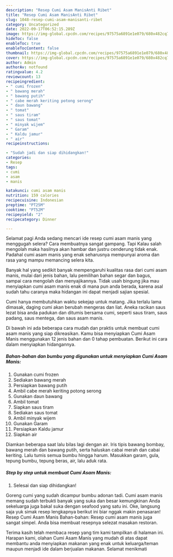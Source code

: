 ```yaml
---
description: "Resep Cumi Asam ManisAnti Ribet"
title: "Resep Cumi Asam ManisAnti Ribet"
slug: 1048-resep-cumi-asam-manisanti-ribet
category: Uncategorized
date: 2022-09-17T06:52:15.289Z
image: https://img-global.cpcdn.com/recipes/97575a6891e1e079/680x482cq70/cumi-asam-manis-foto-resep-utama.jpg
hideToc: false
enableToc: true
enableTocContent: false
thumbnail: https://img-global.cpcdn.com/recipes/97575a6891e1e079/680x482cq70/cumi-asam-manis-foto-resep-utama.jpg
cover: https://img-global.cpcdn.com/recipes/97575a6891e1e079/680x482cq70/cumi-asam-manis-foto-resep-utama.jpg
author: Admin
authorAv: notfound
ratingvalue: 4.2
reviewcount: 13
recipeingredient:
- " cumi frozen"
- " bawang merah"
- " bawang putih"
- " cabe merah keriting potong serong"
- " daun bawang"
- " tomat"
- " saus tiram"
- " saus tomat"
- " minyak wijem"
- " Garam"
- " Kaldu jamur"
- " air"
recipeinstructions:

- "Sudah jadi dan siap dihidangkan!"
categories:
- Resep
tags:
- cumi
- asam
- manis

katakunci: cumi asam manis 
nutrition: 159 calories
recipecuisine: Indonesian
preptime: "PT25M"
cooktime: "PT52M"
recipeyield: "2"
recipecategory: Dinner

---
```



Selamat pagi Anda sedang mencari ide resep cumi asam manis yang menggugah selera? Cara membuatnya sangat gampang. Tapi Kalau salah mengolah maka hasilnya akan hambar dan justru cenderung tidak enak. Padahal cumi asam manis yang enak seharusnya mempunyai aroma dan rasa yang mampu memancing selera kita.


Banyak hal yang sedikit banyak mempengaruhi kualitas rasa dari cumi asam manis, mulai dari jenis bahan, lalu pemilihan bahan segar dan bagus, sampai cara mengolah dan menyajikannya. Tidak usah bingung jika mau menyiapkan cumi asam manis enak di mana pun anda berada, karena asal sudah tahu caranya maka hidangan ini dapat menjadi sajian spesial.

Cumi hanya membutuhkan waktu sekejap untuk matang. Jika terlalu lama dimasak, daging cumi akan berubah mengeras dan liat. Aneka racikan saus lezat bisa anda padukan dan ditumis bersama cumi, seperti saus tiram, saus padang, saus mentega, dan saus asam manis.


Di bawah ini ada beberapa cara mudah dan praktis untuk membuat cumi asam manis yang siap dikreasikan. Kamu bisa menyiapkan Cumi Asam Manis menggunakan 12 jenis bahan dan 0 tahap pembuatan. Berikut ini cara dalam menyiapkan hidangannya.

<!--inarticleads1-->

##### Bahan-bahan dan bumbu yang digunakan untuk menyiapkan Cumi Asam Manis:

1. Gunakan  cumi frozen
1. Sediakan  bawang merah
1. Persiapkan  bawang putih
1. Ambil  cabe merah keriting potong serong
1. Gunakan  daun bawang
1. Ambil  tomat
1. Siapkan  saus tiram
1. Sediakan  saus tomat
1. Ambil  minyak wijem
1. Gunakan  Garam
1. Persiapkan  Kaldu jamur
1. Siapkan  air


Diamkan beberapa saat lalu bilas lagi dengan air. Iris tipis bawang bombay, bawang merah dan bawang putih, serta haluskan cabai merah dan cabai keriting. Lalu tumis semua bumbu hingga harum. Masukkan garam, gula, tepung bumbu, tepung beras, air, lalu aduk rata. 

<!--inarticleads2-->

##### Step by step untuk membuat Cumi Asam Manis:


1. Selesai dan siap dihidangkan!

Goreng cumi yang sudah dicampur bumbu adonan tadi. Cumi asam manis memang sudah terbukti banyak yang suka dan besar kemungkinan Anda sekeluarga juga bakal suka dengan seafood yang satu ini. Oke, langsung saja yuk simak resep lengkapnya berikut ini biar nggak makin penasaran! Resep Cumi Asam Manis Bahan-bahan: Resep cumi asam manis juga sangat simpel. Anda bisa membuat resepnya selezat masakan restoran. 

Terima kasih telah membaca resep yang tim kami tampilkan di halaman ini. Harapan kami, olahan Cumi Asam Manis yang mudah di atas dapat membantu anda menyiapkan makanan yang enak untuk keluarga/teman maupun menjadi ide dalam berjualan makanan. Selamat menikmati
